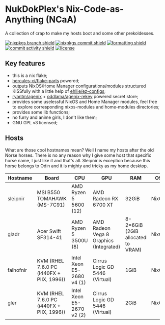 # NukDokPlex's Nix-Code-as-Anything (NCaA)

A collection of crap to make my hosts boot and some other prekoldesses.

[![nixpkgs branch shield](https://img.shields.io/badge/dynamic/json?url=https%3A%2F%2Fgithub.com%2Fnukdokplex%2Fncaa%2Fraw%2Frefs%2Fheads%2Fmaster%2Fflake.lock&query=%24.nodes.nixpkgs.original.ref&style=flat-square&logo=nixos&logoColor=%235277C3&label=nixpkgs%20branch&labelColor=white&color=%235277C3)](https://github.com/nukdokplex/ncaa/blob/master/flake.lock)
[![nixpkgs commit shield](https://img.shields.io/badge/dynamic/json?url=https%3A%2F%2Fgithub.com%2Fnukdokplex%2Fncaa%2Fraw%2Frefs%2Fheads%2Fmaster%2Fflake.lock&query=%24.nodes.nixpkgs.locked.rev&style=flat-square&logo=nixos&logoColor=%235277C3&label=nixpkgs%20commit&labelColor=white&color=%235277C3)](https://github.com/nukdokplex/ncaa/blob/master/flake.lock)
[![formatting shield](https://img.shields.io/badge/formatting-nixfmt-5277c3?style=flat-square&logo=nixos&logoColor=5277c3&labelColor=white)](https://github.com/NixOS/nixfmt)
[![commit activity shield](https://img.shields.io/github/commit-activity/m/nukdokplex/ncaa?style=flat-square&logo=git&logoColor=%23F05032&label=commit%20activity&labelColor=white&color=%23F05032)](https://github.com/nukdokplex/ncaa/commits)
[![license](https://img.shields.io/github/license/nukdokplex/ncaa?style=flat-square&logo=spdx&logoColor=%234398CC&label=license&labelColor=white&color=%234398CC)](https://github.com/nukdokplex/ncaa/raw/refs/heads/master/LICENSE)

## Key features

- this is a nix flake;
- [hercules-ci/flake-parts](https://github.com/hercules-ci/flake-parts) powered;
- outputs NixOS/Home Manager configurations/modules structured KISSfully with a little help of [ehllie/ez-configs](https://github.com/ehllie/ez-configs);
- [ryantm/agenix](https://github.com/ryantm/agenix) + [oddlama/agenix-rekey](https://github.com/oddlama/agenix-rekey) powered secret store;
- provides some uselessful NixOS and Home Manager modules, feel free to explore corresponding nixos-modules and home-modules directories;
- provides some lib functions;
- no furry and anime girls, I don't like them;
- GNU GPL v3 licensed;

## Hosts

What are those cool hostnames mean? Well I name my hosts after the old Norse horses. There is no any reason why I give some host that specific horse name, I just like it and that's all. Sleipnir is exception because this horse belongs to Odin and it is mighty and tricky as my home desktop.

| Hostname  | Board                                     | CPU                       | GPU                                     | RAM                               | OS    | Purpose                                                                                                   |
| --------- | ----------------------------------------- | ------------------------- | --------------------------------------- | --------------------------------- | ----- | --------------------------------------------------------------------------------------------------------- |
| sleipnir  | MSI B550 TOMAHAWK (MS-7C91)               | AMD Ryzen 5 5600 (12)     | AMD Radeon RX 6700 XT                   | 32GiB                             | NixOS | Desktop                                                                                                   |
| gladr     | Acer Swift SF314-41                       | AMD Ryzen 5 3500U (8)     | AMD Radeon Vega 8 Graphics (Integrated) | 8-2=6GiB (2GiB allocated to VRAM) | NixOS | Laptop                                                                                                    |
| falhofnir | KVM (RHEL 7.6.0 PC (i440FX + PIIX, 1996)) | Intel Xeon E5-2680 v4 (1) | Cirrus Logic GD 5446 (Virtual)          | 1GiB                              | NixOS | Proxy server (AmneziaWG, sing-box)                                                                        |
| gler      | KVM (RHEL 7.6.0 PC (i440FX + PIIX, 1996)) | Intel Xeon E5-2670 v2 (2) | Cirrus Logic GD 5446 (Virtual)          | 2GiB                              | NixOS | Mailserver (using [simple-nixos-mailserver](https://gitlab.com/simple-nixos-mailserver/nixos-mailserver)) |
